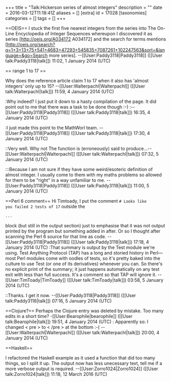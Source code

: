 +++
title = "Talk:Hickerson series of almost integers"
description = ""
date = 2016-03-12T11:18:41Z
aliases = []
[extra]
id = 17028
[taxonomies]
categories = []
tags = []
+++

==OEIS==
I stuck the first five nearest integers from the series into The On-Line Encyclopedia of Integer Sequences whereupon I discovered it as series [http://oeis.org/A034172 A034172] and the search for terms mentions [http://oeis.org/search?q=1+3+13+75+541+4683+47293+545835+7087261+102247563&sort=&language=&go=Search more series]. --[[User:Paddy3118|Paddy3118]] ([[User talk:Paddy3118|talk]]) 11:02, 1 January 2014 (UTC)

== range 1 to 17 ==

Why does the reference article claim 1 to 17 when it also has 'almost integers' only up to 15? --[[User:Walterpachl|Walterpachl]] ([[User talk:Walterpachl|talk]]) 11:59, 4 January 2014 (UTC)

:Why indeed? I just put it down to a hasty compilation of the page. It did point out to me that there was a task to be done though :-)
:--[[User:Paddy3118|Paddy3118]] ([[User talk:Paddy3118|talk]]) 16:35, 4 January 2014 (UTC)

:I just made this point to the MathWorl team. --[[User:Paddy3118|Paddy3118]] ([[User talk:Paddy3118|talk]]) 17:30, 4 January 2014 (UTC)

::Very well. Why not The function is (erroneously) said to produce...--[[User:Walterpachl|Walterpachl]] ([[User talk:Walterpachl|talk]]) 07:32, 5 January 2014 (UTC)

:::Because I am not sure if they have some weird/esoteric definition of almost integer. I usually come to them with my maths problems so allowed for them to be "right" in a way unfamiliar to me. --[[User:Paddy3118|Paddy3118]] ([[User talk:Paddy3118|talk]]) 11:00, 5 January 2014 (UTC)

==Perl 6 comment==
Hi Timtoady, I put the comment <code># Looks like you failed 2 tests of 17</code> outside the <nowiki>
```txt
...
```
</nowiki> block (but still in the output section) just to emphasise that it was not output printed by the program but something added in after. Or so I thought after scanning the Perl 6 source for that line as code. --[[User:Paddy3118|Paddy3118]] ([[User talk:Paddy3118|talk]]) 17:18, 4 January 2014 (UTC)
:That summary is output by the Test module we're using.  Test Anything Protocol (TAP) has a long and storied history in Perl—most Perl modules come with oodles of tests, so it's pretty baked into the culture to use Test (or one of its derivatives) whenever you can.  So there's no explicit print of the summary; it just happens automatically on any test exit with less than full success. It's a comment so that TAP will ignore it. --[[User:TimToady|TimToady]] ([[User talk:TimToady|talk]]) 03:58, 5 January 2014 (UTC)

::Thanks. I get it now. --[[User:Paddy3118|Paddy3118]] ([[User talk:Paddy3118|talk]]) 07:16, 5 January 2014 (UTC)

==Clojure?==
Perhaps the Clojure entry was deleted by mistake. Too many edits in a short time? -[[User:Bearophile|bearophile]] ([[User talk:Bearophile|talk]]) 19:51, 4 January 2014 (UTC)
: Apparently so: I changed < pre > to < /pre > at the bottom :-( --[[User:Walterpachl|Walterpachl]] ([[User talk:Walterpachl|talk]]) 20:00, 4 January 2014 (UTC)

==Haskell==

I refactored the Haskell example as it used a function that did too many things, so I split it up. The output now has less unecessary text, tell me if a more verbose output is required. --[[User:Zorro1024|Zorro1024]] ([[User talk:Zorro1024|talk]]) 11:18, 12 March 2016 (UTC)
